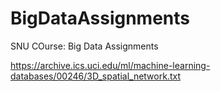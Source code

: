 # BigDataAssignments
SNU COurse: Big Data Assignments

https://archive.ics.uci.edu/ml/machine-learning-databases/00246/3D_spatial_network.txt
